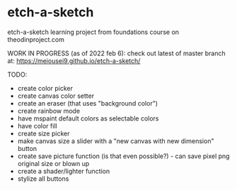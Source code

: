 # etch-a-sketch
etch-a-sketch learning project from foundations course on theodinproject.com

WORK IN PROGRESS (as of 2022 feb 6): check out latest of master branch at: https://meiousei9.github.io/etch-a-sketch/

TODO: 
- create color picker
- create canvas color setter
- create an eraser (that uses "background color")
- create rainbow mode
- have mspaint default colors as selectable colors
- have color fill
- create size picker
- make canvas size a slider with a "new canvas with new dimension" button
- create save picture function (is that even possible?) - can save pixel png original size or blown up 
- create a shader/lighter function
- stylize all buttons

